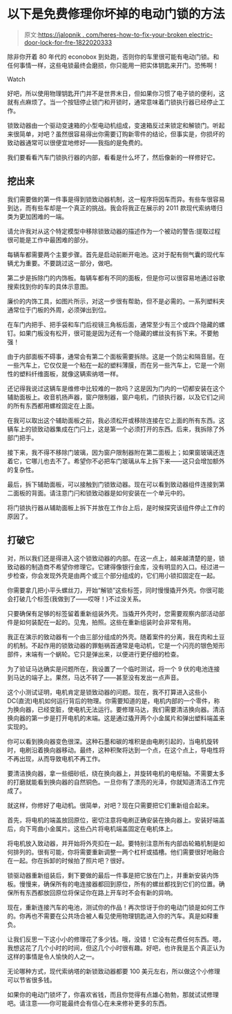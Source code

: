 # 以下是免费修理你坏掉的电动门锁的方法

> 原文:[https://jalopnik . com/heres-how-to-fix-your-broken electric-door-lock-for-fre-1822020333](https://jalopnik.com/heres-how-to-fix-your-broken-electric-door-lock-for-fre-1822020333)

除非你开着 80 年代的 econobox 到处跑，否则你的车里很可能有电动门锁。和任何事情一样，这些电锁最终会磨损，你只能用一把实体钥匙来开门。恐怖啊！

Watch

好吧，所以使用物理钥匙开门并不是世界末日，但如果你习惯了电子锁的便利，这就有点麻烦了。当一个按钮停止锁门和开锁时，通常意味着门锁执行器已经停止工作。

锁致动器由一个驱动变速箱的小型电动机组成，变速箱反过来锁定和解锁门。听起来很简单，对吧？虽然很容易得出你需要订购新零件的结论，但事实是，你损坏的致动器通常可以很便宜地修好——我指的是免费的。

我们要看看汽车门锁执行器的内部，看看是什么坏了，然后像新的一样修好它。

## 挖出来

我们需要做的第一件事是得到锁致动器机制，这一程序将因车而异。有些车很容易到达，而有些车却是一个真正的挑战。我会将我正在展示的 2011 款现代索纳塔归类为更加困难的一端。

请允许我对从这个特定模型中移除锁致动器的描述作为一个被动的警告:提取过程很可能是工作中最困难的部分。

每辆车都需要两个主要步骤。首先是启动前断开电池。这对于配有侧气囊的现代车辆尤为重要。不要跳过这一部分，做吧。

第二步是拆除门的内饰板。每辆车都有不同的面板，但是你可以很容易地通过谷歌搜索找到你的车的具体示意图。

廉价的内饰工具，如图片所示，对这一步很有帮助，但不是必需的。一系列塑料夹通常位于门板的外周，必须弹出到位。

在车门内把手、把手袋和车门后视镜三角板后面，通常至少有三个或四个隐藏的螺钉。如果门板没有松开，很可能是因为还有一个隐藏的螺丝没有拆下来。不要勉强！

由于内部面板不碍事，通常会有第二个面板需要拆除。这是一个防尘和隔音层。在一些汽车上，它仅仅是一个粘在一起的塑料薄膜，而在另一些汽车上，它是一个刚性的塑料纤维面板，就像这辆索纳塔一样。

还记得我说过这辆车是维修中比较难的一款吗？这是因为门内的一切都安装在这个辅助面板上。收音机扬声器，窗户限制器，窗户电机，门锁执行器，以及它们之间的所有东西都用螺栓固定在上面。

在我可以取出这个辅助面板之前，我必须松开或移除连接在它上面的所有东西。这辆车上的锁致动器集成在门闩上，这是第一个必须打开的东西。后来，我拆除了外部门把手。

接下来，我不得不移除门玻璃，因为窗户限制器附在第二面板上；如果窗玻璃还连着它，它哪儿也去不了。希望你不必把车门玻璃从车上拆下来——这只会增加额外的复杂性。

最后，拆下辅助面板，可以接触到门锁致动器。现在可以看到致动器组件连接到第二面板的背面。请注意门闩和锁致动器是如何安装在一个单元中的。

将门锁执行器从辅助面板上拆下并放在工作台上后，是时候探究该组件停止工作的原因了。

## 打破它

对，所以我们还是得进入这个锁致动器的内部。在这一点上，越来越清楚的是，锁致动器的制造商不希望你修理它。它建得像银行金库，没有明显的入口。经过进一步检查，你会发现外壳是由两个或三个部分组成的，它们用小锁扣固定在一起。

你需要拿几把小平头螺丝刀，开始“解锁”这些标签，同时慢慢撬开外壳。你很可能会打破几个标签(我做到了——哎呀！)不过没关系。

只要确保有足够的标签留着重新组装外壳。当撬开外壳时，您需要观察内部活动部件是如何装配在一起的。见鬼，拍照。这些在重新组装时会非常有用。

我正在演示的致动器有一个由三部分组成的外壳。随着案件的分离，我在肉和土豆的机制。不起作用的锁致动器的罪魁祸首通常是电动机，它是一个闪亮的银色矩形部件，末端有一个蜗轮。它只是弹出来，以便进行更仔细的检查。

为了验证马达确实是问题所在，我设置了一个临时测试，将一个 9 伏的电池连接到马达的端子上。果然，马达不转了——甚至没有发出一点声音。

这个小测试证明，电机肯定是锁致动器的问题。现在，我不打算进入这些小 DC(直流)电机如何运行背后的物理。你需要知道的是，电机内部的一个零件，称为换向器，已经变脏，使电机无法运行。要修理马达，我们需要清洁换向器。清洁换向器的第一步是打开电机的末端。这是通过撬开两个小金属片和弹出塑料端盖来实现的。

你可以看到换向器变色很深。这种石墨和碳的堆积是由电刷引起的，当电机旋转时，电刷沿着换向器移动。最终，这种积聚将达到一个点，在这个点上，导电性将不再出现，从而导致电机不再工作。

要清洁换向器，拿一些细砂纸，绕在换向器上，并旋转电机的电枢轴。不需要太多的打磨就能看到换向器的自然铜色。一旦你有了漂亮的光泽，你就知道清洁工作完成了。

就这样，你修好了电动机。很简单，对吧？现在只需要把它们重新组合起来。

首先，将电机的端盖放回原位，密切注意将电刷正确安装在换向器上。安装好端盖后，向下弯曲小金属片。这些凸片将电机端盖固定在电机体上。

将电机放入致动器，并开始将外壳扣在一起。要特别注意所有内部齿轮箱机制是如何排列的。很有可能，你将需要重新调整一两个杠杆或插槽。他们需要很好地融合在一起。你在拆卸的时候拍了照片吧？很好。

锁驱动器重新组装后，剩下要做的最后一件事是把它放在门上，并重新安装内饰板。慢慢来，确保所有的电连接器都回到原位，所有的螺丝都找到它们的位置。确保所有东西都放回原位将保证你在路上开车时不会有新的异响。

现在，重新连接汽车的电池，测试你的作品！再次惊讶于你的电动门锁是如何工作的。你再也不需要在公共场合被人看见使用物理钥匙进入你的汽车。真是如释重负。

让我们反思一下这小小的修理花了多少钱。哦，没错！它没有花费任何东西。嗯，我想这花了几个小时的时间，但这几个小时很有趣。好吧，也许我是五个真正认为这样的事情是令人愉快的人之一。

无论哪种方式，现代索纳塔的新锁致动器都要 100 美元左右，所以做这个小修理可以节省很多钱。

如果你的电动门锁坏了，你喜欢省钱，而且你觉得有点雄心勃勃，那就试试修理吧。请注意——你可能最终会有信心在未来修补更多的东西。